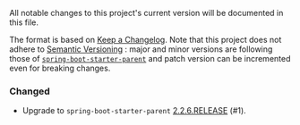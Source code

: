 All notable changes to this project's current version will be documented in this file.

The format is based on [Keep a Changelog](https://keepachangelog.com/en/1.0.0/). Note that this
project does not adhere to [Semantic Versioning](https://semver.org/spec/v2.0.0.html) : major and
minor versions are following those of [`spring-boot-starter-parent`](https://spring.io/projects/spring-boot)
and patch version can be incremented even for breaking changes.

### Changed
* Upgrade to `spring-boot-starter-parent`
  [2.2.6.RELEASE](https://github.com/spring-projects/spring-boot/releases/tag/v2.2.6.RELEASE) (#1).
